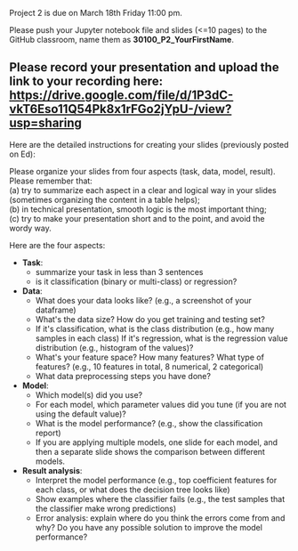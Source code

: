 Project 2 is due on March 18th Friday 11:00 pm.

Please push your Jupyter notebook file and slides (<=10 pages) to the GitHub classroom, name them as **30100_P2_YourFirstName**.

Please record your presentation and upload the **link** to your recording here: 
https://drive.google.com/file/d/1P3dC-vkT6Eso11Q54Pk8x1rFGo2jYpU-/view?usp=sharing
---


Here are the detailed instructions for creating your slides (previously posted on Ed):

Please organize your slides from four aspects (task, data, model, result). Please remember that: <br>
(a) try to summarize each aspect in a clear and logical way in your slides (sometimes organizing the content in a table helps); <br>
(b) in technical presentation, smooth logic is the most important thing; <br>
(c) try to make your presentation short and to the point, and avoid the wordy way. <br>

Here are the four aspects:
- **Task**:
	- summarize your task in less than 3 sentences
	- is it classification (binary or multi-class) or regression?
- **Data**:
	- What does your data looks like? (e.g., a screenshot of your dataframe)
	- What's the data size? How do you get training and testing set?
	- If it's classification, what is the class distribution (e.g., how many samples in each class) If it's regression, what is the regression value distribution (e.g., histogram of the values)?
	- What's your feature space? How many features? What type of features? (e.g., 10 features in total, 8 numerical, 2 categorical)
	- What data preprocessing steps you have done?
- **Model**:
	- Which model(s) did you use?
	- For each model, which parameter values did you tune (if you are not using the default value)?
	- What is the model performance? (e.g., show the classification report)
	- If you are applying multiple models, one slide for each model, and then a separate slide shows the comparison between different models.
- **Result analysis**:
	- Interpret the model performance (e.g., top coefficient features for each class, or what does the decision tree looks like)
	- Show examples where the classifier fails (e.g., the test samples that the classifier make wrong predictions)
	- Error analysis: explain where do you think the errors come from and why? Do you have any possible solution to improve the model performance?
